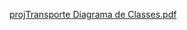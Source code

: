 [projTransporte Diagrama de Classes.pdf](https://github.com/user-attachments/files/18416793/projTransporte.Diagrama.de.Classes.pdf)

